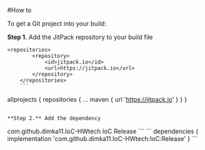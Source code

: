 #How to

To get a Git project into your build:

**Step 1.** Add the JitPack repository to your build file
```
<repositories>
		<repository>
		    <id>jitpack.io</id>
		    <url>https://jitpack.io</url>
		</repository>
	</repositories>
	```
```
allprojects {
		repositories {
			...
			maven { url 'https://jitpack.io' }
		}
	}
```

**Step 2.** Add the dependency

```
<dependency>
	    <groupId>com.github.dimka11.IoC-HWtech</groupId>
	    <artifactId>IoC</artifactId>
	    <version>Release</version>
	</dependency>
	```
```
dependencies {
	        implementation 'com.github.dimka11.IoC-HWtech:IoC:Release'
	}
	```
